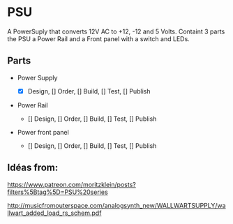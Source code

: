 # PSU
A PowerSuply that converts 12V AC to +12, -12 and 5 Volts.
Containt 3 parts the PSU a Power Rail and a Front panel with a switch and LEDs.


## Parts
- Power Supply 
  - [X] Design, [] Order, [] Build, [] Test, [] Publish
 
- Power Rail
  - [] Design, [] Order, [] Build, [] Test, [] Publish

- Power front panel
  - [] Design, [] Order, [] Build, [] Test, [] Publish



## Idéas from:
https://www.patreon.com/moritzklein/posts?filters%5Btag%5D=PSU%20series

http://musicfromouterspace.com/analogsynth_new/WALLWARTSUPPLY/wallwart_added_load_rs_schem.pdf

